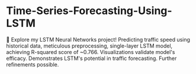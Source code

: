 # Time-Series-Forecasting-Using-LSTM
🚗 Explore my LSTM Neural Networks project! Predicting traffic speed using historical data, meticulous preprocessing, single-layer LSTM model, achieving R-squared score of ~0.766. Visualizations validate model's efficacy. Demonstrates LSTM's potential in traffic forecasting. Further refinements possible.
